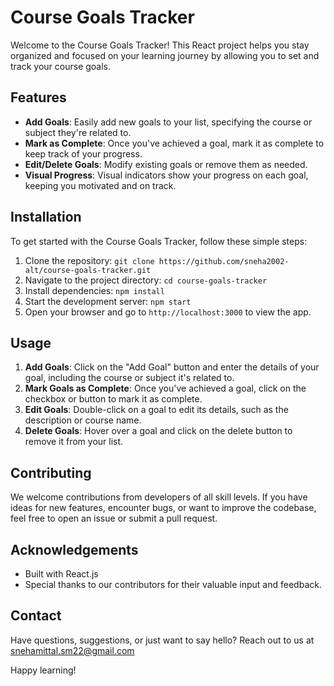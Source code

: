 # Course Goals Tracker

Welcome to the Course Goals Tracker! This React project helps you stay organized and focused on your learning journey by allowing you to set and track your course goals.

## Features

- **Add Goals**: Easily add new goals to your list, specifying the course or subject they're related to.
- **Mark as Complete**: Once you've achieved a goal, mark it as complete to keep track of your progress.
- **Edit/Delete Goals**: Modify existing goals or remove them as needed.
- **Visual Progress**: Visual indicators show your progress on each goal, keeping you motivated and on track.

## Installation

To get started with the Course Goals Tracker, follow these simple steps:

1. Clone the repository: `git clone https://github.com/sneha2002-alt/course-goals-tracker.git`
2. Navigate to the project directory: `cd course-goals-tracker`
3. Install dependencies: `npm install`
4. Start the development server: `npm start`
5. Open your browser and go to `http://localhost:3000` to view the app.

## Usage

1. **Add Goals**: Click on the "Add Goal" button and enter the details of your goal, including the course or subject it's related to.
2. **Mark Goals as Complete**: Once you've achieved a goal, click on the checkbox or button to mark it as complete.
3. **Edit Goals**: Double-click on a goal to edit its details, such as the description or course name.
4. **Delete Goals**: Hover over a goal and click on the delete button to remove it from your list.

## Contributing

We welcome contributions from developers of all skill levels. If you have ideas for new features, encounter bugs, or want to improve the codebase, feel free to open an issue or submit a pull request.

## Acknowledgements

- Built with React.js
- Special thanks to our contributors for their valuable input and feedback.

## Contact

Have questions, suggestions, or just want to say hello? Reach out to us at snehamittal.sm22@gmail.com

Happy learning!
